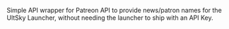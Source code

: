 Simple API wrapper for Patreon API to provide news/patron names for the UltSky Launcher, without needing the launcher to ship with an API Key.